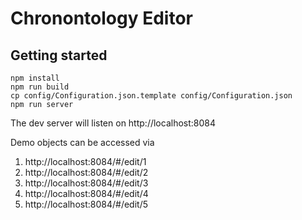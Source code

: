# Chronontology Editor

## Getting started

```
npm install
npm run build
cp config/Configuration.json.template config/Configuration.json
npm run server
```

The dev server will listen on http://localhost:8084

Demo objects can be accessed via

1. http://localhost:8084/#/edit/1
1. http://localhost:8084/#/edit/2
1. http://localhost:8084/#/edit/3
1. http://localhost:8084/#/edit/4
1. http://localhost:8084/#/edit/5
